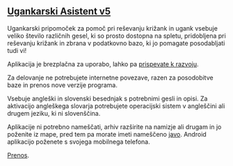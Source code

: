 ## <a href="https://ua.generacija.si" target="_blank">Ugankarski Asistent v5</a>

Ugankarski pripomoček za pomoč pri reševanju križank in ugank vsebuje veliko število različnih gesel, ki so prosto dostopna na spletu, pridobljena pri reševanju križank in zbrana v podatkovno bazo, ki jo pomagate posodabljati tudi vi!

Aplikacija je brezplačna za uporabo, lahko pa <a href="https://www.paypal.com/donate/?hosted_button_id=4BS9ZUXJ2P7GN">prispevate k razvoju</a>.

Za delovanje ne potrebujete internetne povezave, razen za posodobitve baze in prenos nove verzije programa.

Vsebuje angleški in slovenski besednjak s potrebnimi gesli in opisi. Za aktivacijo angleškega slovarja potrebujete operacijski sistem v angleščini ali drugem jeziku, ki ni slovenščina.

Aplikacije ni potrebno nameščati, arhiv razširite na namizje ali drugam in jo poženite iz mape, pred tem pa morate imeti nameščeno <a href="https://www.java.com/en/download/">javo</a>. Android aplikacijo poženete s svojega mobilnega telefona.

<a href="https://ua.generacija.si/#prenos">Prenos</a>.
